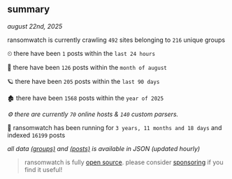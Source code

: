 
## summary
_august 22nd, 2025_

ransomwatch is currently crawling `492` sites belonging to `216` unique groups

⏲ there have been `1` posts within the `last 24 hours`

🦈 there have been `126` posts within the `month of august`

🪐 there have been `205` posts within the `last 90 days`

🏚 there have been `1568` posts within the `year of 2025`

_⚙️ there are currently `70` online hosts & `140` custom parsers._

🦕 ransomwatch has been running for `3 years, 11 months and 18 days` and indexed `16199` posts

_all data  [(groups)](http://ransomwhat.telemetry.ltd/groups) and [(posts)](http://ransomwhat.telemetry.ltd/posts) is available in JSON (updated hourly)_

> ransomwatch is fully [open source](https://github.com/joshhighet/ransomwatch#ransomwatch--). please consider [sponsoring](https://github.com/sponsors/joshhighet) if you find it useful!
